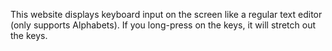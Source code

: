 This website displays keyboard input on the screen like a regular text editor (only supports Alphabets). If you long-press on the keys, it will stretch out the keys.